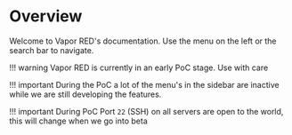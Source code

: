 # Overview

Welcome to Vapor RED's documentation. Use the menu on the left or the search bar to navigate.

!!! warning
    Vapor RED is currently in an early PoC stage. Use with care

!!! important
    During the PoC a lot of the menu's in the sidebar are inactive while we are still developing the features.

!!! important
    During PoC Port `22` (SSH) on all servers are open to the world, this will change when we go into beta